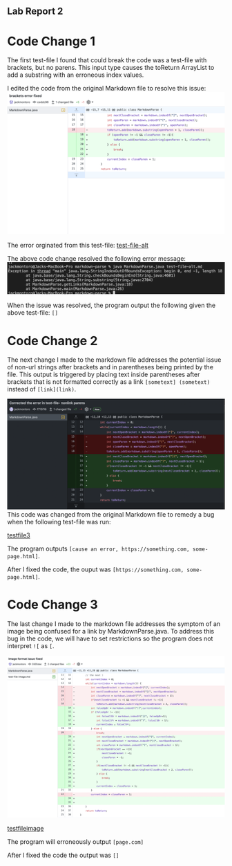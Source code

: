 ## Lab Report 2
# Code Change 1
The first test-file I found that could break the code was a test-file with brackets, but no parens. This input type causes the toReturn ArrayList to add a substring with an erroneous index values.

I edited the code from the original Markdown file to resolve this issue:
![CodeChange1](CodeChange2.png)

The error orginated from this test-file:
[test-file-alt](https://github.com/ucsd-cse15l-w22/markdown-parse/commit/4b3a6476af9b8452b029b248b3e9bf4f836b5325)

The above code change resolved the following error message:
![ErrorMessage1](MarkdownError1.png)

When the issue was resolved, the program output the following given the above test-file:
`[]`
# Code Change 2
The next change I made to the markdown file addresses the potential issue of non-url strings after brackets and in parentheses being printed by the file. This output is triggered by placing text inside parentheses after brackets that is not formatted correctly as a link `[sometext] (sometext)` instead of `[link](link)`.

![CodeChange2](CodeChange1.png)
This code was changed from the original Markdown file to remedy a bug when the following test-file was run:

[testfile3](https://github.com/jackmontoro/markdown-parse/commit/1ed204abaa4bb2bdf70c28d9edb75dfdb0023b65#diff-d902b3a6dba925548b7ea18ffb80dd0c28f1bc45f1d738a5da414273711a4409)

The program outputs `[cause an error, https://something.com, some-page.html]`.

After I fixed the code, the ouput was `[https://something.com, some-page.html]`.
# Code Change 3
The last change I made to the markdown file addresses the symptom of an image being confused for a link by MarkdownParse.java. To address this bug in the code, we will have to set restrictions so the program does not interpret `![` as `[`.

![CodeChange3](CodeChange3.png)

[testfileimage](https://github.com/ucsd-cse15l-w22/markdown-parse/edit/main/test-file6.md)

The program will erroneously output `[page.com]`

After I fixed the code the output was `[]`

